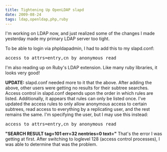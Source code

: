 ```yaml
---
title: Tightening Up OpenLDAP slapd
date: 2009-08-24
tags: ldap,openldap,php,ruby
---
```

I'm working on LDAP now, and just realized some of the changes I made yesterday made my primary LDAP server too tight.

To be able to login via phpldapadmin, I had to add this to my slapd.conf:

<pre class="sh_sh">access to attrs=entry,cn by anonymous read</pre>

I'm also reading up on Ruby's LDAP extension. Like many ruby libraries, it looks very good!

<b>UPDATE:</b> slapd.conf needed more to it that the above. After adding the above, other users were getting no results for their subtree searches. Access control in slapd.conf depends upon the order in which rules are listed. Additionally, it appears that rules can only be listed once. I've updated the access rules to only allow anonymous access to certain subtrees, read access to everything by a replicating user, and the rest remains the same. I'm specifying the user, but I may use this instead:

<pre class="sh_sh">access to attrs=entry,cn by anonymous read</pre>

<b>"SEARCH RESULT tag=101 err=32 nentries=0 text="</b>
That's the error I was getting at first. After switching to loglevel 128 (access control processes), I was able to determine that was the problem.

